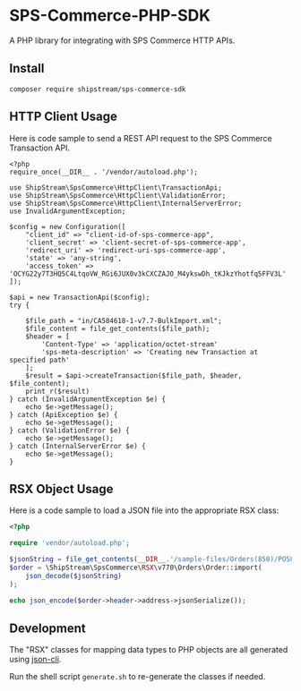 # SPS-Commerce-PHP-SDK

A PHP library for integrating with SPS Commerce HTTP APIs.

## Install

```shell
composer require shipstream/sps-commerce-sdk
```

## HTTP Client Usage

Here is code sample to send a REST API request to the SPS Commerce Transaction API.

```injectablephp
<?php
require_once(__DIR__ . '/vendor/autoload.php');

use ShipStream\SpsCommerce\HttpClient\TransactionApi;
use ShipStream\SpsCommerce\HttpClient\ValidationError;
use ShipStream\SpsCommerce\HttpClient\InternalServerError;
use InvalidArgumentException;

$config = new Configuration([
    "client_id" => "client-id-of-sps-commerce-app",
    'client_secret' => 'client-secret-of-sps-commerce-app',
    'redirect_uri' => 'redirect-uri-sps-commerce-app',
    'state' => 'any-string',
    'access_token' => 'OCYG22y7T3HQ5C4LtqoVW_RGi6JUX0v3kCXCZAJO_M4ykswDh_tKJkzYhotfq5FFV3L'
]);

$api = new TransactionApi($config);
try {

    $file_path = "in/CA584618-1-v7.7-BulkImport.xml";
    $file_content = file_get_contents($file_path);
    $header = [
        'Content-Type' => 'application/octet-stream'
        'sps-meta-description' => 'Creating new Transaction at specified path'
    ];
    $result = $api->createTransaction($file_path, $header, $file_content);
    print_r($result)
} catch (InvalidArgumentException $e) {
    echo $e->getMessage();
} catch (ApiException $e) {
    echo $e->getMessage();
} catch (ValidationError $e) {
    echo $e->getMessage();
} catch (InternalServerError $e) {
    echo $e->getMessage();
}
```

## RSX Object Usage

Here is a code sample to load a JSON file into the appropriate RSX class:

```php
<?php

require 'vendor/autoload.php';

$jsonString = file_get_contents(__DIR__.'/sample-files/Orders(850)/PO584616-1-v7.7-DropShip.json');
$order = \ShipStream\SpsCommerce\RSX\v770\Orders\Order::import(
    json_decode($jsonString)
);

echo json_encode($order->header->address->jsonSerialize());
```

## Development

The "RSX" classes for mapping data types to PHP objects are all generated using [json-cli](https://github.com/swaggest/json-cli).

Run the shell script `generate.sh` to re-generate the classes if needed. 

